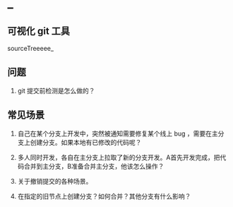 
# _

## 可视化 git 工具

sourceTreeeee_





## 问题

1. git 提交前检测是怎么做的？





## 常见场景

1. 自己在某个分支上开发中，突然被通知需要修复某个线上 bug ，需要在主分支上创建分支。如果本地有已修改的代码呢？



2. 多人同时开发，各自在主分支上拉取了新的分支开发。A首先开发完成，把代码合并到主分支，B准备合并主分支，他该怎么操作？



3. 关于撤销提交的各种场景。




4. 在指定的旧节点上创建分支？如何合并？其他分支有什么影响？





